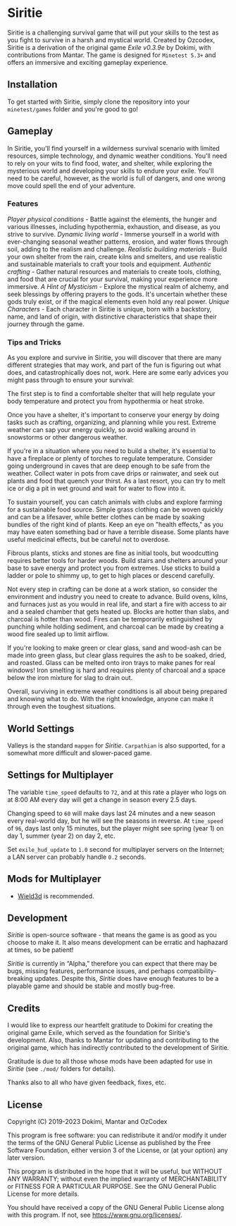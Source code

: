 # Siritie

Siritie is a challenging survival game that will put your skills to the test as
you fight to survive in a harsh and mystical world. Created by Ozcodex, Siritie
is a derivation of the original game _Exile v0.3.9e_ by Dokimi, with
contributions from Mantar. The game is designed for `Minetest 5.3+` and offers
an immersive and exciting gameplay experience.

## Installation

To get started with Siritie, simply clone the repository into your
`minetest/games` folder and you're good to go!

## Gameplay

In Siritie, you'll find yourself in a wilderness survival scenario with limited resources, simple technology, and dynamic weather conditions. You'll need to rely on your wits to find food, water, and shelter, while exploring the mysterious world and developing your skills to endure your exile. You'll need to be careful, however, as the world is full of dangers, and one wrong move could spell the end of your adventure.

### Features

*Player physical conditions* - Battle against the elements, the hunger and 
various illnesses, including hypothermia, exhaustion, and disease, as you strive
to survive.
*Dynamic living world* - Immerse yourself in a world with ever-changing seasonal
weather patterns, erosion, and water flows through soil, adding to the realism
and challenge.
*Realistic building materials* - Build your own shelter from the rain, create
kilns and smelters, and use realistic and sustainable materials to craft your
tools and equipment.
*Authentic crafting* - Gather natural resources and materials to create tools,
clothing, and food that are crucial for your survival, making your experience
more immersive.
*A Hint of Mysticism* -  Explore the mystical realm of alchemy, and seek
blessings by offering prayers to the gods. It's uncertain whether these gods
truly exist, or if the magical elements even hold any real power.
*Unique Characters* - Each character in Siritie is unique, born with a
backstory, name, and land of origin, with distinctive characteristics that shape
their journey through the game.

### Tips and Tricks

As you explore and survive in Siritie, you will discover that there are many different strategies that may work, and part of the fun is figuring out what does, and catastrophically does not, work. Here are some early advices you might pass through to ensure your survival:

The first step is to find a comfortable shelter that will help regulate your body temperature and protect you from hypothermia or heat stroke.

Once you have a shelter, it's important to conserve your energy by doing tasks such as crafting, organizing, and planning while you rest. Extreme weather can sap your energy quickly, so avoid walking around in snowstorms or other dangerous weather.

If you're in a situation where you need to build a shelter, it's essential to have a fireplace or plenty of torches to regulate temperature. Consider going underground in caves that are deep enough to be safe from the weather. Collect water in pots from cave drips or rainwater, and seek out plants and food that quench your thirst. As a last resort, you can try to melt ice or dig a pit in wet ground and wait for water to flow into it.

To sustain yourself, you can catch animals with clubs and explore farming for a sustainable food source. Simple grass clothing can be woven quickly and can be a lifesaver, while better clothes can be made by soaking bundles of the right kind of plants. Keep an eye on "health effects," as you may have eaten something bad or have a terrible disease. Some plants have useful medicinal effects, but be careful not to overdose.

Fibrous plants, sticks and stones are fine as initial tools, but woodcutting requires better tools for harder woods. Build stairs and shelters around your base to save energy and protect you from extremes. Use sticks to build a ladder or pole to shimmy up, to get to high places or descend carefully.

Not every step in crafting can be done at a work station, so consider the environment and industry you need to create to advance. Build ovens, kilns, and furnaces just as you would in real life, and start a fire with access to air and a sealed chamber that gets heated up. Blocks are hotter than slabs, and charcoal is hotter than wood. Fires can be temporarily extinguished by punching while holding sediment, and charcoal can be made by creating a wood fire sealed up to limit airflow.

If you're looking to make green or clear glass, sand and wood-ash can be made into green glass, but clear glass requires the ash to be soaked, dried, and roasted. Glass can be melted onto iron trays to make panes for real windows! Iron smelting is hard and requires plenty of charcoal and a space below the iron mixture for slag to drain out.

Overall, surviving in extreme weather conditions is all about being prepared and knowing what to do. With the right knowledge, anyone can make it through even the toughest situations.

## World Settings

Valleys is the standard `mapgen` for _Siritie_. `Carpathian` is also supported,
for a somewhat more difficult and slower-paced game.

## Settings for Multiplayer
The variable `time_speed` defaults to `72`, and at this rate a player who logs
on at 8:00 AM every day will get a change in season every 2.5 days.

Changing speed to `60` will make days last 24 minutes and a new season every 
real-world day, but he will see the seasons in reverse. At `time_speed` of `96`,
days last only 15 minutes, but the player might see spring (year 1) on day 1,
summer (year 2) on day 2, etc.

Set `exile_hud_update` to `1.0` second for multiplayer servers on the Internet;
a LAN server can probably handle `0.2` seconds.

## Mods for Multiplayer
- [Wield3d](https://github.com/stujones11/wield3d) is recommended.

## Development
_Siritie_ is open-source software - that means the game is as good as you choose
to make it. It also means development can be erratic and haphazard at times, so be patient!

_Siritie_ is currently in “Alpha,” therefore you can expect that there may be bugs, missing features, performance issues, and perhaps compatibility-breaking updates.
Despite this, _Siritie_ does have enough features to be a playable game and should be stable and mostly bug-free.

## Credits
I would like to express our heartfelt gratitude to Dokimi for creating the original game Exile, which served as the foundation for Siritie's development. Also, thanks to Mantar for updating and contributing to the original game, which has indirectly contributed to the development of Siritie. 

Gratitude is due to all those whose mods have been adapted for use in _Siritie_ (see `./mod/` folders for details).

Thanks also to all who have given feedback, fixes, etc. 

## License

Copyright (C) 2019-2023 Dokimi, Mantar and OzCodex

This program is free software: you can redistribute it and/or modify
it under the terms of the GNU General Public License as published by
the Free Software Foundation, either version 3 of the License, or
(at your option) any later version.

This program is distributed in the hope that it will be useful,
but WITHOUT ANY WARRANTY; without even the implied warranty of
MERCHANTABILITY or FITNESS FOR A PARTICULAR PURPOSE.  See the
GNU General Public License for more details.

You should have received a copy of the GNU General Public License
along with this program.  If not, see <https://www.gnu.org/licenses/>.